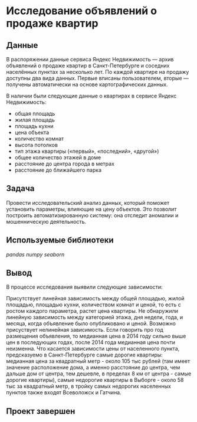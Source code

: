 # Исследование объявлений о продаже квартир


## Данные

В распоряжении данные сервиса Яндекс Недвижимость — архив объявлений о продаже квартир в Санкт-Петербурге и соседних населённых пунктах за несколько лет.
По каждой квартире на продажу доступны два вида данных. Первые вписаны пользователем, вторые — получены автоматически на основе картографических данных. 

В наличии были следующие данные о квартирах в сервисе Яндекс Недвижимость:
- общая площадь
- жилая площадь
- площадь кухни
- цена объекта
- количество комнат
- высота потолков
- тип этажа квартиры («первый», «последний», «другой»)
- общее количество этажей в доме
- расстояние до центра города в метрах
- расстояние до ближайшего парка

## Задача

Провести исследовательский анализ данных, который поможет установить параметры, влияющие на цену объектов. 
Это позволит построить автоматизированную систему: она отследит аномалии и мошенническую деятельность. 
  

## Используемые библиотеки
*pandas* 
*numpy*
*seaborn*

## Вывод 
В процессе исследования выявили следующие зависимости:

Присутствует линейная зависимость между общей площадью, жилой площадью, площадью кухни, количеством комнат и ценой, то есть с ростом каждого параметра, растет цена квартиры.
Не обнаружили линейную зависимость между категорией этажа, дня недели, года, и месяца, когда объявление было опубликовано и ценой. Возможно присуствует нелинейная зависимость. Если говорить про год размещения объявления, то медианная цена в 2014 году сильно выше цен в последующих годах, после 2014 года медианная цена почти неизменна.
Что касается зависимости цены от населенного пункта, предсказуемо в Санкт-Петербурге самые дорогие квартиры: медианная цена за квадратный метр - около 105 тыс рублей (там имеет значение расположение дома, а именно расстояние до центра, чем дальше дом от центра, тем дешевле, в пределах 8 км от центра - самые дорогие квартиры), самые недорогие квартиры в Выборге - около 58 тыс за квадратный метр, в тройку самых недорогих населенных пунктов также входят Всеволожск и Гатчина.

## Проект завершен

